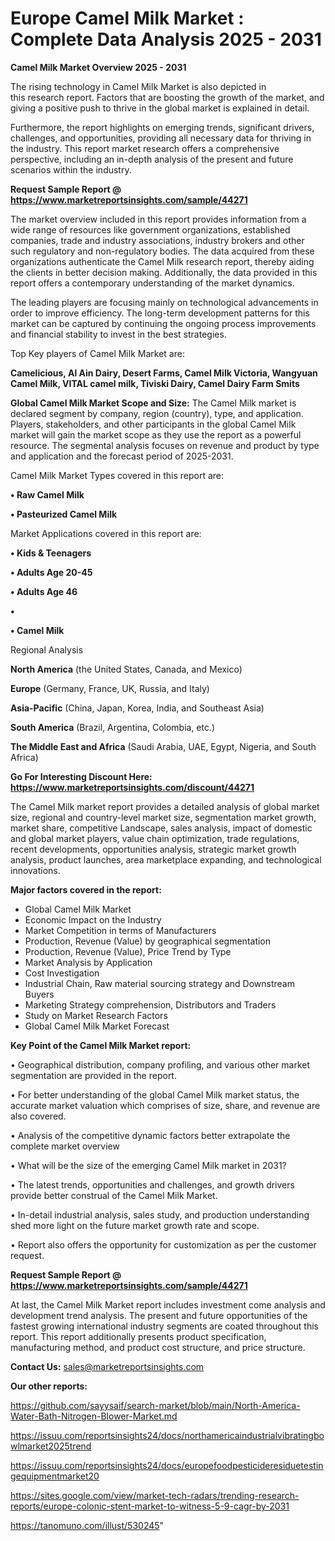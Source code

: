 # Europe Camel Milk Market : Complete Data Analysis 2025 - 2031

<Strong> Camel Milk Market Overview 2025 - 2031</strong>

The rising technology in Camel Milk Market is also depicted in this research report. Factors that are boosting the growth of the market, and giving a positive push to thrive in the global market is explained in detail.

Furthermore, the report highlights on emerging trends, significant drivers, challenges, and opportunities, providing all necessary data for thriving in the industry. This report market research offers a comprehensive perspective, including an in-depth analysis of the present and future scenarios within the industry.

<strong>Request Sample Report @ <a href=https://www.marketreportsinsights.com/sample/44271>https://www.marketreportsinsights.com/sample/44271</a></strong>

The market overview included in this report provides information from a wide range of resources like government organizations, established companies, trade and industry associations, industry brokers and other such regulatory and non-regulatory bodies. The data acquired from these organizations authenticate the Camel Milk research report, thereby aiding the clients in better decision making. Additionally, the data provided in this report offers a contemporary understanding of the market dynamics.

The leading players are focusing mainly on technological advancements in order to improve efficiency. The long-term development patterns for this market can be captured by continuing the ongoing process improvements and financial stability to invest in the best strategies.

Top Key players of Camel Milk Market are:

<strong>Camelicious, Al Ain Dairy, Desert Farms, Camel Milk Victoria, Wangyuan Camel Milk, VITAL camel milk, Tiviski Dairy, Camel Dairy Farm Smits</strong>

<strong><b>Global Camel Milk Market Scope and Size:</b></strong>
The Camel Milk market is declared segment by company, region (country), type, and application. Players, stakeholders, and other participants in the global Camel Milk market will gain the market scope as they use the report as a powerful resource. The segmental analysis focuses on revenue and product by type and application and the forecast period of 2025-2031.

Camel Milk Market Types covered in this report are:

<strong>•  Raw Camel Milk

•  Pasteurized Camel Milk</strong>

Market Applications covered in this report are:

<strong>•  Kids & Teenagers

•  Adults Age 20-45

•  Adults Age 46

•  

•  Camel Milk</strong> 

Regional Analysis

<strong>North America</strong> (the United States, Canada, and Mexico)

<strong>Europe</strong> (Germany, France, UK, Russia, and Italy)

<strong>Asia-Pacific</strong> (China, Japan, Korea, India, and Southeast Asia)

<strong>South America</strong> (Brazil, Argentina, Colombia, etc.)

<strong>The Middle East and Africa</strong> (Saudi Arabia, UAE, Egypt, Nigeria, and South Africa)

<strong>Go For Interesting Discount Here: <a href=https://www.marketreportsinsights.com/discount/44271>https://www.marketreportsinsights.com/discount/44271</a></strong>

The Camel Milk market report provides a detailed analysis of global market size, regional and country-level market size, segmentation market growth, market share, competitive Landscape, sales analysis, impact of domestic and global market players, value chain optimization, trade regulations, recent developments, opportunities analysis, strategic market growth analysis, product launches, area marketplace expanding, and technological innovations.

<strong><b>Major factors covered in the report:</b></strong>
<ul>
  <li>Global Camel Milk Market </li>
  <li>Economic Impact on the Industry</li>
  <li>Market Competition in terms of Manufacturers</li>
  <li>Production, Revenue (Value) by geographical segmentation</li>
  <li>Production, Revenue (Value), Price Trend by Type</li>
  <li>Market Analysis by Application</li>
  <li>Cost Investigation</li>
  <li>Industrial Chain, Raw material sourcing strategy and Downstream Buyers</li>
  <li>Marketing Strategy comprehension, Distributors and Traders</li>
  <li>Study on Market Research Factors</li>
  <li>Global Camel Milk Market Forecast</li>
</ul>

<strong><b>Key Point of the Camel Milk Market report:</b></strong>

• Geographical distribution, company profiling, and various other market segmentation are provided in the report.

• For better understanding of the global Camel Milk market status, the accurate market valuation which comprises of size, share, and revenue are also covered.

• Analysis of the competitive dynamic factors better extrapolate the complete market overview

• What will be the size of the emerging Camel Milk market in 2031?

• The latest trends, opportunities and challenges, and growth drivers provide better construal of the Camel Milk Market.

• In-detail industrial analysis, sales study, and production understanding shed more light on the future market growth rate and scope.

• Report also offers the opportunity for customization as per the customer request.

<strong>Request Sample Report @ <a href=https://www.marketreportsinsights.com/sample/44271>https://www.marketreportsinsights.com/sample/44271</a></strong>

At last, the Camel Milk Market report includes investment come analysis and development trend analysis. The present and future opportunities of the fastest growing international industry segments are coated throughout this report. This report additionally presents product specification, manufacturing method, and product cost structure, and price structure.

<strong>Contact Us:</strong>
sales@marketreportsinsights.com

<strong>Our other reports:</strong>

<a href=https://github.com/sayysaif/search-market/blob/main/North-America-Water-Bath-Nitrogen-Blower-Market.md>https://github.com/sayysaif/search-market/blob/main/North-America-Water-Bath-Nitrogen-Blower-Market.md</a>

<a href=https://issuu.com/reportsinsights24/docs/northamericaindustrialvibratingbowlmarket2025trend>https://issuu.com/reportsinsights24/docs/northamericaindustrialvibratingbowlmarket2025trend</a>

<a href=https://issuu.com/reportsinsights24/docs/europefoodpesticideresiduetestingequipmentmarket20>https://issuu.com/reportsinsights24/docs/europefoodpesticideresiduetestingequipmentmarket20</a>

<a href=https://sites.google.com/view/market-tech-radars/trending-research-reports/europe-colonic-stent-market-to-witness-5-9-cagr-by-2031>https://sites.google.com/view/market-tech-radars/trending-research-reports/europe-colonic-stent-market-to-witness-5-9-cagr-by-2031</a>

<a href=https://tanomuno.com/illust/530245>https://tanomuno.com/illust/530245</a>"
